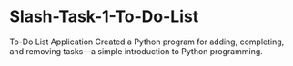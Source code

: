 # Slash-Task-1-To-Do-List
To-Do List Application
Created a Python program for adding, completing, and removing tasks—a simple introduction to Python programming.
